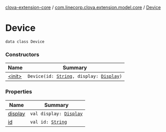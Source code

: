 [clova-extension-core](../../index.md) / [com.linecorp.clova.extension.model.core](../index.md) / [Device](./index.md)

# Device

`data class Device`

### Constructors

| Name | Summary |
|---|---|
| [&lt;init&gt;](-init-.md) | `Device(id: `[`String`](https://kotlinlang.org/api/latest/jvm/stdlib/kotlin/-string/index.html)`, display: `[`Display`](../-display/index.md)`)` |

### Properties

| Name | Summary |
|---|---|
| [display](display.md) | `val display: `[`Display`](../-display/index.md) |
| [id](id.md) | `val id: `[`String`](https://kotlinlang.org/api/latest/jvm/stdlib/kotlin/-string/index.html) |
